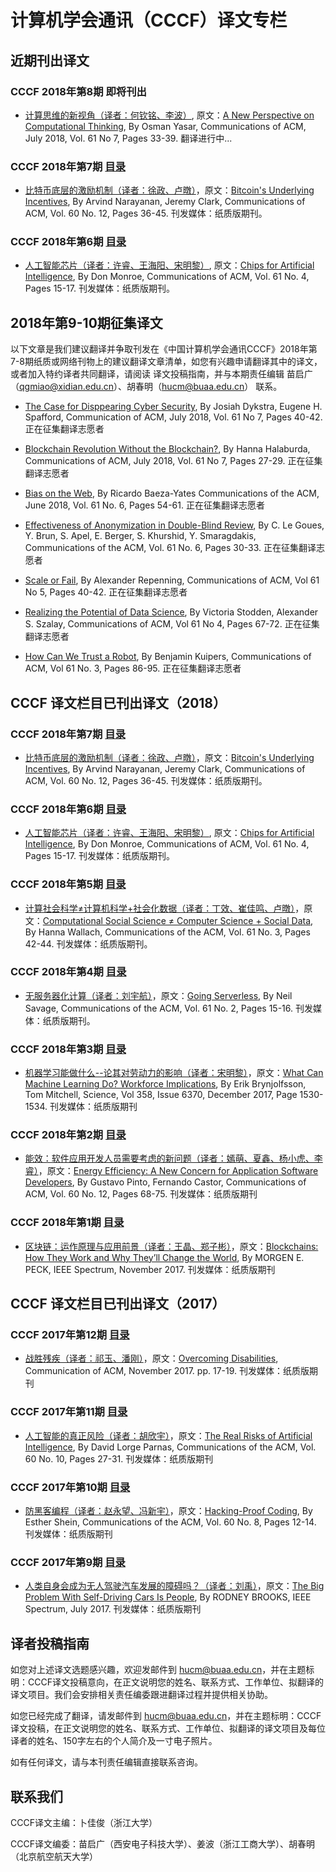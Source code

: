 # 计算机学会通讯（CCCF）译文专栏

## 近期刊出译文

### CCCF 2018年第8期 即将刊出

- [计算思维的新视角（译者：何钦铭、李波）](), 原文：[A New Perspective on Computational Thinking](https://cacm.acm.org/magazines/2018/7/229035-a-new-perspective-on-computational-thinking/fulltext), By Osman Yasar, Communications of ACM, July 2018, Vol. 61 No 7, Pages 33-39. 翻译进行中...

### CCCF 2018年第7期 [目录](http://dl.ccf.org.cn/cccf/list)

- [比特币底层的激励机制（译者：徐政、卢暾）](http://dl.ccf.org.cn/institude/institudeDetail?id=3977595718551552)，原文：[Bitcoin's Underlying Incentives](https://cacm.acm.org/magazines/2018/3/225472-bitcoins-underlying-incentives/fulltext), By Arvind Narayanan, Jeremy Clark, Communications of ACM, Vol. 60 No. 12, Pages 36-45. 刊发媒体：纸质版期刊。

### CCCF 2018年第6期 [目录](http://dl.ccf.org.cn/cccf/list)

- [人工智能芯片（译者：许睿、王海阳、宋明黎）](http://dl.ccf.org.cn/institude/institudeDetail?id=3934275860498432), 原文：[Chips for Artificial Intelligence](https://cacm.acm.org/magazines/2018/4/226374-chips-for-artificial-intelligence/fulltext), By Don Monroe, Communications of ACM, Vol. 61 No. 4, Pages 15-17. 刊发媒体：纸质版期刊。

## 2018年第9-10期征集译文

以下文章是我们建议翻译并争取刊发在《中国计算机学会通讯CCCF》2018年第7-8期纸质或网络刊物上的建议翻译文章清单，如您有兴趣申请翻译其中的译文，或者加入特约译者共同翻译，请阅读 译文投稿指南，并与本期责任编辑 苗启广（[qgmiao@xidian.edu.cn](mailto:qgmiao@xidian.edu.cn)）、胡春明（[hucm@buaa.edu.cn](mailto:hucm@buaa.edu.cn)） 联系。

- [The Case for Disppearing Cyber Security](https://cacm.acm.org/magazines/2018/7/229051-the-case-for-disappearing-cyber-security/fulltext), By Josiah Dykstra, Eugene H. Spafford, Communication of ACM, July 2018, Vol. 61 No 7, Pages 40-42.  正在征集翻译志愿者

- [Blockchain Revolution Without the Blockchain?](https://cacm.acm.org/magazines/2018/7/229049-blockchain-revolution-without-the-blockchain/fulltext), By Hanna Halaburda, Communications of ACM, July 2018, Vol. 61 No 7, Pages 27-29.  正在征集翻译志愿者

- [Bias on the Web](https://cacm.acm.org/magazines/2018/5/227197-scale-or-fail/fulltext), By Ricardo Baeza-Yates 
Communications of the ACM, June 2018, Vol. 61 No. 6, Pages 54-61. 正在征集翻译志愿者

- [Effectiveness of Anonymization in Double-Blind Review](https://cacm.acm.org/magazines/2018/6/228027-effectiveness-of-anonymization-in-double-blind-review/fulltext), By C. Le Goues, Y. Brun, S. Apel, E. Berger, S. Khurshid, Y. Smaragdakis, 
Communications of the ACM, Vol. 61 No. 6, Pages 30-33. 正在征集翻译志愿者

- [Scale or Fail](https://cacm.acm.org/magazines/2018/5/227197-scale-or-fail/fulltext), By Alexander Repenning, Communications of ACM, Vol 61 No 5, Pages 40-42. 正在征集翻译志愿者

- [Realizing the Potential of Data Science](https://cacm.acm.org/magazines/2018/4/226372-realizing-the-potential-of-data-science/fulltext), By Victoria Stodden, Alexander S. Szalay, Communications of ACM, Vol 61 No 4, Pages 67-72. 正在征集翻译志愿者

- [How Can We Trust a Robot](https://cacm.acm.org/magazines/2018/3/225480-how-can-we-trust-a-robot/fulltext), By Benjamin Kuipers, Communications of ACM, Vol 61 No. 3, Pages 86-95. 正在征集翻译志愿者



## CCCF 译文栏目已刊出译文（2018）

### CCCF 2018年第7期 [目录](http://dl.ccf.org.cn/cccf/list)

- [比特币底层的激励机制（译者：徐政、卢暾）](http://dl.ccf.org.cn/institude/institudeDetail?id=3977595718551552)，原文：[Bitcoin's Underlying Incentives](https://cacm.acm.org/magazines/2018/3/225472-bitcoins-underlying-incentives/fulltext), By Arvind Narayanan, Jeremy Clark, Communications of ACM, Vol. 60 No. 12, Pages 36-45. 刊发媒体：纸质版期刊。

### CCCF 2018年第6期 [目录](http://dl.ccf.org.cn/cccf/list)

- [人工智能芯片（译者：许睿、王海阳、宋明黎）](http://dl.ccf.org.cn/institude/institudeDetail?id=3934275860498432), 原文：[Chips for Artificial Intelligence](https://cacm.acm.org/magazines/2018/4/226374-chips-for-artificial-intelligence/fulltext), By Don Monroe, Communications of ACM, Vol. 61 No. 4, Pages 15-17. 刊发媒体：纸质版期刊。

### CCCF 2018年第5期 [目录](http://dl.ccf.org.cn/cccf/list)

- [计算社会科学≠计算机科学+社会化数据（译者：丁效、崔佳鸣、卢暾）](http://dl.ccf.org.cn/institude/institudeDetail?id=3891328045811712)，原文：[Computational Social Science ≠ Computer Science + Social Data](https://cacm.acm.org/magazines/2018/3/225484-computational-social-science-computer-science-social-data/fulltext), By Hanna Wallach, Communications of the ACM, Vol. 61 No. 3, Pages 42-44. 刊发媒体：纸质版期刊。

### CCCF 2018年第4期 [目录](http://dl.ccf.org.cn/cccf/list)

- [无服务器化计算（译者：刘宇航）](http://dl.ccf.org.cn/institude/institudeDetail?id=3848256899467264)，原文：[Going Serverless](https://cacm.acm.org/magazines/2018/2/224625-going-serverless/fulltext), By Neil Savage, Communications of the ACM, Vol. 61 No. 2, Pages 15-16. 刊发媒体：纸质版期刊。

### CCCF 2018年第3期 [目录](http://www.ccf.org.cn/dl/publications/cccf/2018nd3q/)

- [机器学习能做什么--论其对劳动力的影响（译者：宋明黎）](http://www.ccf.org.cn/c/2018-03-16/623927.shtml)，原文：[What Can Machine Learning Do? Workforce Implications](http://science.sciencemag.org/content/358/6370/1530), By Erik Brynjolfsson, Tom Mitchell, Science, Vol 358, Issue 6370, December 2017, Page 1530-1534. 刊发媒体：纸质版期刊

### CCCF 2018年第2期 [目录](http://www.ccf.org.cn/dl/publications/cccf/2018nd2q/)

- [能效：软件应用开发人员需要考虑的新问题（译者：嫣萌、夏鑫、杨小虎、李睿）](http://www.ccf.org.cn/ccf/readPDF/readOnline?SiteID=122&ContentID=623003)，原文：[Energy Efficiency: A New Concern for Application Software Developers](https://cacm.acm.org/magazines/2017/12/223044-energy-efficiency/fulltext), By Gustavo Pinto, Fernando Castor, Communications of ACM, Vol. 60 No. 12, Pages 68-75. 刊发媒体：纸质版期刊

### CCCF 2018年第1期 [目录](http://www.ccf.org.cn/dl/publications/cccf/2018nd1q/)

- [区块链：运作原理与应用前景（译者：王晶、郑子彬）](http://www.ccf.org.cn/ccf/readPDF/readOnline?SiteID=122&ContentID=622418)，原文：[Blockchains: How They Work and Why They’ll Change the World](https://spectrum.ieee.org/computing/networks/blockchains-how-they-work-and-why-theyll-change-the-world), By MORGEN E. PECK, IEEE Spectrum, November 2017. 刊发媒体：纸质版期刊

## CCCF 译文栏目已刊出译文（2017）

### CCCF 2017年第12期 [目录](http://www.ccf.org.cn/dl/publications/cccf/2017nd12q/)

- [战胜残疾（译者：祁玉、潘刚）](http://www.ccf.org.cn/c/2017-12-13/620958.shtml)，原文：[Overcoming Disabilities](https://cacm.acm.org/magazines/2017/11/222173-overcoming-disabilities), Communication of ACM, November 2017. pp. 17-19. 刊发媒体：纸质版期刊

### CCCF 2017年第11期 [目录](http://www.ccf.org.cn/dl/publications/cccf/2017nd11q/)

- [人工智能的真正风险（译者：胡欣宇）](http://www.ccf.org.cn/c/2017-11-15/618341.shtml)，原文：[The Real Risks of Artificial Intelligence](https://cacm.acm.org/magazines/2017/10/221330-the-real-risks-of-artificial-intelligence/fulltext), By David Lorge Parnas, Communications of the ACM, Vol. 60 No. 10, Pages 27-31. 刊发媒体：纸质版期刊


### CCCF 2017年第10期 [目录](http://www.ccf.org.cn/dl/publications/cccf/2017nd10q/)

- [防黑客编程（译者：赵永望、冯新宇）](http://www.ccf.org.cn/c/2017-10-13/615548.shtml)，原文：[Hacking-Proof Coding](https://cacm.acm.org/magazines/2017/8/219596-hacker-proof-coding/fulltext), By Esther Shein, Communications of the ACM, Vol. 60 No. 8, Pages 12-14. 刊发媒体：纸质版期刊

### CCCF 2017年第9期 [目录](http://www.ccf.org.cn/dl/publications/cccf/2017nd9q/)

- [人类自身会成为无人驾驶汽车发展的障碍吗？（译者：刘禹）](http://www.ccf.org.cn/c/2017-09-13/605131.shtml)，原文：[The Big Problem With Self-Driving Cars Is People](https://spectrum.ieee.org/transportation/self-driving/the-big-problem-with-selfdriving-cars-is-people), By RODNEY BROOKS, IEEE Spectrum, July 2017. 刊发媒体：纸质版期刊


## 译者投稿指南

如您对上述译文选题感兴趣，欢迎发邮件到 hucm@buaa.edu.cn，并在主题标明：CCCF译文投稿意向，在正文说明您的姓名、联系方式、工作单位、拟翻译的译文项目。我们会安排相关责任编委跟进翻译过程并提供相关协助。

如您已经完成了翻译，请发邮件到 hucm@buaa.edu.cn，并在主题标明：CCCF译文投稿，在正文说明您的姓名、联系方式、工作单位、拟翻译的译文项目及每位译者的姓名、150字左右的个人简介及一寸电子照片。

如有任何译文，请与本刊责任编辑直接联系咨询。

## 联系我们

CCCF译文主编：卜佳俊（浙江大学）

CCCF译文编委：苗启广（西安电子科技大学）、姜波（浙江工商大学）、胡春明（北京航空航天大学）
